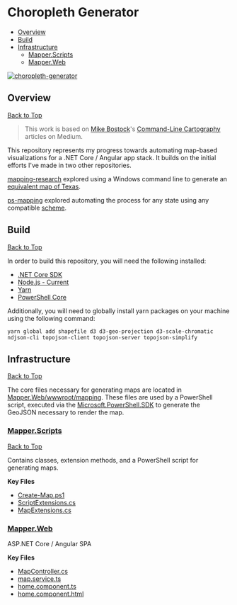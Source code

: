 # Choropleth Generator

* [Overview](#overview)
* [Build](#build)
* [Infrastructure](#infrastructure)
    * [Mapper.Scripts](#mapperscripts)
    * [Mapper.Web](#mapperweb)

[![choropleth-generator](https://user-images.githubusercontent.com/14102723/68822657-84ece980-065f-11ea-88c7-f8a22eac8e62.gif)](https://user-images.githubusercontent.com/14102723/68822657-84ece980-065f-11ea-88c7-f8a22eac8e62.gif)

## Overview
[Back to Top](#choropleth-generator)

> This work is based on [Mike Bostock](https://github.com/mbostock/)'s [Command-Line Cartography](https://medium.com/@mbostock/command-line-cartography-part-1-897aa8f8ca2c) articles on Medium.

This repository represents my progress towards automating map-based visualizations for a .NET Core / Angular app stack. It builds on the initial efforts I've made in two other repositories.

[mapping-research](https://github.com/JaimeStill/mapping-research) explored using a Windows command line to generate an [equivalent map of Texas](https://github.com/JaimeStill/mapping-research/blob/master/texas/texas-choropleth.md).

[ps-mapping](https://github.com/JaimeStill/ps-mapping) explored automating the process for any state using any compatible [scheme](https://github.com/d3/d3-scale-chromatic).

## Build
[Back to Top](#choropleth-generator)

In order to build this repository, you will need the following installed:

* [.NET Core SDK](https://dotnet.microsoft.com/download)
* [Node.js - Current](https://nodejs.org/en/)
* [Yarn](https://yarnpkg.com/lang/en/)
* [PowerShell Core](https://github.com/PowerShell/PowerShell#get-powershell)

Additionally, you will need to globally install yarn packages on your machine using the following command:

```
yarn global add shapefile d3 d3-geo-projection d3-scale-chromatic ndjson-cli topojson-client topojson-server topojson-simplify
```

## Infrastructure
[Back to Top](#choropleth-generator)

The core files necessary for generating maps are located in [Mapper.Web/wwwroot/mapping](https://github.com/JaimeStill/Mapper/tree/master/Mapper.Web/wwwroot/mapping). These files are used by a PowerShell script, executed via the [Microsoft.PowerShell.SDK](https://github.com/PowerShell/PowerShell/tree/master/src/Microsoft.PowerShell.SDK) to generate the GeoJSON necessary to render the map.

### [Mapper.Scripts](https://github.com/JaimeStill/Mapper/tree/master/Mapper.Scripts)
[Back to Top](#choropleth-generator)

Contains classes, extension methods, and a PowerShell script for generating maps.

**Key Files**  

* [Create-Map.ps1](https://github.com/JaimeStill/Mapper/blob/master/Mapper.Scripts/Scripts/Create-Map.ps1)
* [ScriptExtensions.cs](https://github.com/JaimeStill/Mapper/blob/master/Mapper.Scripts/Extensions/ScriptExtensions.cs)
* [MapExtensions.cs](https://github.com/JaimeStill/Mapper/blob/master/Mapper.Scripts/Extensions/MapExtensions.cs)

### [Mapper.Web](https://github.com/JaimeStill/Mapper/tree/master/Mapper.Web)

<span>ASP.NET</span> Core / Angular SPA

**Key Files**  

* [MapController.cs](https://github.com/JaimeStill/Mapper/blob/master/Mapper.Web/Controllers/MapController.cs)
* [map.service.ts](https://github.com/JaimeStill/Mapper/blob/master/Mapper.Web/ClientApp/src/app/services/map.service.ts)
* [home.component.ts](https://github.com/JaimeStill/Mapper/blob/master/Mapper.Web/ClientApp/src/app/routes/home/home.component.ts)
* [home.component.html](https://github.com/JaimeStill/Mapper/blob/master/Mapper.Web/ClientApp/src/app/routes/home/home.component.html)
